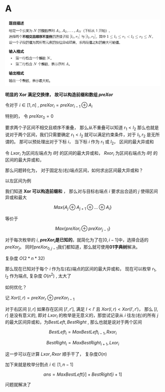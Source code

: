 # A

![题面](/library/北师大2025-结营测.md.A_Xor.png)

**明显的 Xor 满足交换律， 故可以构造前缀和数组 $preXor$**

令对于 $i \in [1,n]$ , $preXor_i = preXor_{i-1} \oplus A_i$

特别的， 令 $preXor_0 = 0$

要求两个子区间不相交且顺序不重叠， 那么从不重叠可以知道 $r_1 < l_2$ 那么也就是说对于两个区间，我们只需要确定 $r_1 < l_2$ 就可以满足约束条件，对于 $l_1, r_2$ 是无所谓的。 那可以预处理出对于下标 $i$， 当下标 $i$ 作为 $r_1$ 或 $l_2$， 区间的最大异或和

令 $Lxor_i$ 为区间左端点为 $i$时 的区间的最大异或和， $Rxor_i$ 为区间右端点为 $i$时 的区间的最大异或和， 

那么问题转化为， 对于固定左(右)端点区间，如何求出区间最大异或和？

以左区间为例

我们知道 **Xor 可以构造前缀和**  ， 那么对与目标右端点 $i$ 要求出合适的 $j$ 使得区间异或和最大

$$Max\{A_j \oplus A_{j+1} \oplus ...  \oplus A_i\} $$

等价于

$$Max\{preXor_i \oplus preXor_{j-1}\}$$

对于每次枚举的 $i$,  **$preXor_i$是已知的**，就简化为了在$[0, i-1]$中，选择合适的 $preXor_j$。 同时$preXor_{0,j-1}$我们都知道，那么就可使用**01字典树**解决。

复杂度 $O(2*n*32)$ 

那么现在已知对于每个 $i$ 作为左(右)端点的区间的最大异或和， 现在可以枚举 $r_1, l_2$  作为端点, 复杂度 $O(n^2)$ , 太大了

如何优化？

记 $Xor(l, r) = preXor_r \oplus preXor_{l-1}$ 

对于右区间 $[l, r]$ 如果存在区间 $[l', r']$, 满足 $l < l'$ 且 $Xor(l, r) < Xor(l', r')$， 那么 $[l, r]$ 是没有意义的, 即对 $Lxor_l$ 的枚举是无意义的，那尝试记录从 $i$ 往左(右)的所有 $j$ 的最大区间异或和，为$BestLeft, BestRight$ , 那么也就是说对于两个区间

$$BestLeft_i = Max{BestLeft_{i-1}, Rxor_{i}}$$

$$BestRight_i = Max{BestRight_{i+1}, Lxor_{i}}$$

这一步可以在计算 $Lxor, Rxor$ 顺手干了， 复杂度$O(n)$

加下来就是枚举分割点 $i \in [1, n - 1]$

$$ans = Max{BestLeft[i] + BestRight[i + 1]}$$

问题就解决了


